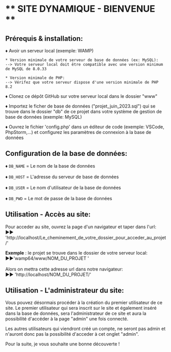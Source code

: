 
# ** SITE DYNAMIQUE - BIENVENUE **

## Prérequis & installation:

&#x2666; Avoir un serveur local (exemple: WAMP) 

    * Version minimale de votre serveur de base de données (ex: MySQL):
    --> Votre serveur local doit être compatible avec une version minimum de MySQL de 8.0.33

    * Version minimale de PHP:
    --> Vérifez que votre serveur dispose d'une version minimale de PHP 8.2

&#x2666; Clonez ce dépôt GitHub sur votre serveur local dans le dossier "www" 

&#x2666; Importez le ficher de base de données ("projet_juin_2023.sql") qui se trouve dans le dossier "db" de ce projet 
dans votre 
système de gestion de base de données (exemple: MySQL)

&#x2666; Ouvrez le fichier 'config.php' dans un éditeur de code (exemple: VSCode, PhpStorm,...) et configurez les paramètres de connexion à la base de données

## Configuration de la base de données: 

&#x2666; `DB_NAME` = Le nom de la base de données<br><br>
&#x2666; `DB_HOST` = L'adresse du serveur de base de données<br>  
&#x2666; `DB_USER` = Le nom d'utilisateur de la base de données<br>  
&#x2666; `DB_PWD` = Le mot de passe de la base de données <br>


## Utilisation - Accès au site:

Pour acceder au site, ouvrez la page d'un navigateur et taper dans l'url: <br>
&#x25B6;&#x25B6; 'http://localhost/Le_cheminement_de_votre_dossier_pour_acceder_au_projet/'

<b>Exemple</b> : le projet se trouve dans le dossier de votre serveur local: <br>
&#x25B6;&#x25B6;'wamp64/www/NOM_DU_PROJET '<br><br>
Alors on mettra cette adresse url dans notre navigateur: <br>
&#x25B6;&#x25B6; 'http://localhost/NOM_DU_PROJET/'

## Utilisation - L'administrateur du site:

Vous pouvez désormais procéder à la création du premier utilisateur de ce site. Le premier utilisateur qui sera 
inscrit sur le site et également inséré dans la base de données, sera l'administrateur de ce site et aura la 
possibilité d'accéder à la page "admin" une fois connecté. 

Les autres utilisateurs qui viendront créé un compte, ne seront pas admin et n'auront donc pas la possibilité 
d'acceder à cet onglet "admin".


Pour la suite, je vous souhaite une bonne découverte ! 


